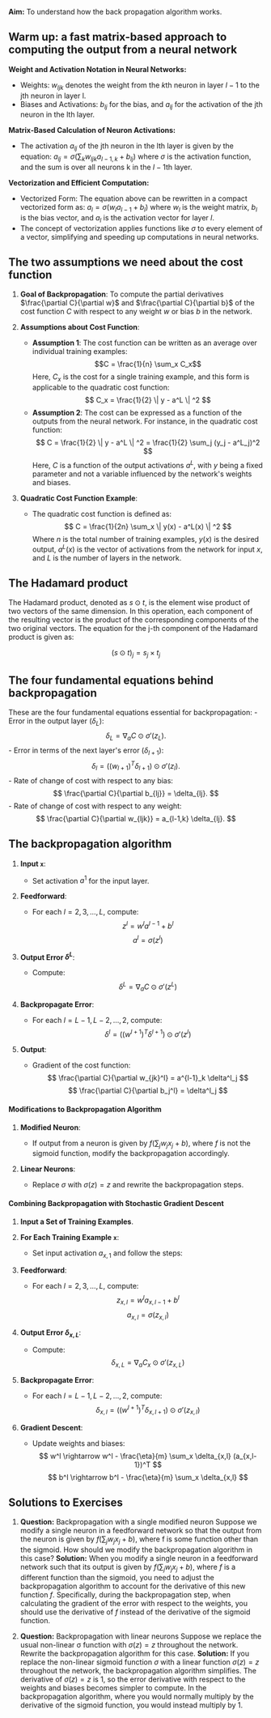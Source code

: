 **Aim:** To understand how the back propagation algorithm works.

## Warm up: a fast matrix-based approach to computing the output from a neural network


**Weight and Activation Notation in Neural Networks:**
   - Weights: $w_{ljk}$ denotes the weight from the $k$th neuron in layer $l-1$ to the jth neuron in layer l.
   - Biases and Activations: $b_{lj}$ for the bias, and $a_{lj}$ for the activation of the jth neuron in the lth layer.

**Matrix-Based Calculation of Neuron Activations:**
   - The activation $a_{lj}$ of the jth neuron in the lth layer is given by the equation: $a_{lj} = \sigma\left(\sum_k w_{ljk} a_{l-1,k} + b_{lj}\right)$
    where $\sigma$ is the activation function, and the sum is over all neurons k in the $l-1$th layer.

**Vectorization and Efficient Computation:**
   - Vectorized Form: The equation above can be rewritten in a compact vectorized form as: $a_l = \sigma(w_l a_{l-1} + b_l)$
     where $w_l$ is the weight matrix, $b_l$ is the bias vector, and $a_l$ is the activation vector for layer $l$.
   - The concept of vectorization applies functions like $\sigma$ to every element of a vector, simplifying and speeding up computations in neural networks.

## The two assumptions we need about the cost function

1. **Goal of Backpropagation**: To compute the partial derivatives $\frac{\partial C}{\partial w}$ and $\frac{\partial C}{\partial b}$ of the cost function $C$ with respect to any weight $w$ or bias $b$ in the network.

2. **Assumptions about Cost Function**:
   - **Assumption 1**: The cost function can be written as an average over individual training examples: 
     $$C = \frac{1}{n} \sum_x C_x$$
     Here, $C_x$ is the cost for a single training example, and this form is applicable to the quadratic cost function: 
     $$ C_x = \frac{1}{2} \| y - a^L \| ^2 $$
   - **Assumption 2**: The cost can be expressed as a function of the outputs from the neural network. For instance, in the quadratic cost function: 
     $$ C = \frac{1}{2} \| y - a^L \| ^2 = \frac{1}{2} \sum_j (y_j - a^L_j)^2 $$
     Here, $C$ is a function of the output activations $a^L$, with $y$ being a fixed parameter and not a variable influenced by the network's weights and biases.

3. **Quadratic Cost Function Example**:
   - The quadratic cost function is defined as:
     $$ C = \frac{1}{2n} \sum_x \| y(x) - a^L(x) \| ^2 $$
     Where $n$ is the total number of training examples, $y(x)$ is the desired output, $a^L(x)$ is the vector of activations from the network for input $x$, and $L$ is the number of layers in the network.

## The Hadamard product
The Hadamard product, denoted as $s \odot t$, is the element wise product of two vectors of the same dimension. In this operation, each component of the resulting vector is the product of the corresponding components of the two original vectors. The equation for the j-th component of the Hadamard product is given as:

$$
   (s \odot t)_j = s_j \times t_j
$$

## The four fundamental equations behind backpropagation

These are the four fundamental equations essential for backpropagation:
    - Error in the output layer ($\delta_L$):
        $$
        \delta_L = \nabla_a C \odot \sigma'(z_L).
        $$
    - Error in terms of the next layer's error ($\delta_{l+1}$):
        $$
        \delta_l = \left( (w_{l+1})^T \delta_{l+1} \right) \odot \sigma'(z_l).
        $$
    - Rate of change of cost with respect to any bias:
        $$
        \frac{\partial C}{\partial b_{lj}} = \delta_{lj}.
        $$
    - Rate of change of cost with respect to any weight:
        $$
        \frac{\partial C}{\partial w_{ljk}} = a_{l-1,k} \delta_{lj}.
        $$
## The backpropagation algorithm

1. **Input `x`**:
    - Set activation $a^1$ for the input layer.

2. **Feedforward**:
    - For each $l=2,3,\ldots,L$, compute:
      $$ z^l = w^l a^{l-1} + b^l $$
      $$ a^l = \sigma(z^l) $$

3. **Output Error $\delta^L$**:
    - Compute:
      $$ \delta^L = \nabla_a C \odot \sigma'(z^L) $$

4. **Backpropagate Error**:
    - For each $l=L-1,L-2,\ldots,2$, compute:
      $$ \delta^l = ((w^{l+1})^T \delta^{l+1}) \odot \sigma'(z^l) $$

5. **Output**:
    - Gradient of the cost function:
      $$ \frac{\partial C}{\partial w_{jk}^l} = a^{l-1}_k \delta^l_j $$
      $$ \frac{\partial C}{\partial b_j^l} = \delta^l_j $$

#### Modifications to Backpropagation Algorithm

1. **Modified Neuron**:
    - If output from a neuron is given by $f(\sum_j w_j x_j + b)$, where $f$ is not the sigmoid function, modify the backpropagation accordingly.

2. **Linear Neurons**:
    - Replace $\sigma$ with $\sigma(z) = z$ and rewrite the backpropagation steps.

#### Combining Backpropagation with Stochastic Gradient Descent

1. **Input a Set of Training Examples**.
2. **For Each Training Example `x`**:
    - Set input activation $a_{x,1}$ and follow the steps:

3. **Feedforward**:
    - For each $l=2,3,\ldots,L$, compute:
      $$ z_{x,l} = w^l a_{x,l-1} + b^l $$
      $$ a_{x,l} = \sigma(z_{x,l}) $$

4. **Output Error $\delta_{x,L}$**:
    - Compute:
      $$ \delta_{x,L} = \nabla_a C_x \odot \sigma'(z_{x,L}) $$

5. **Backpropagate Error**:
    - For each $l=L-1,L-2,\ldots,2$, compute:
      $$ \delta_{x,l} = ((w^{l+1})^T \delta_{x,l+1}) \odot \sigma'(z_{x,l}) $$

6. **Gradient Descent**:
    - Update weights and biases:
      $$ w^l \rightarrow w^l - \frac{\eta}{m} \sum_x \delta_{x,l} (a_{x,l-1})^T $$
      $$ b^l \rightarrow b^l - \frac{\eta}{m} \sum_x \delta_{x,l} $$

## Solutions to Exercises

1. **Question:** Backpropagation with a single modified neuron Suppose we modify a single neuron in a feedforward network so that the output from the neuron is given by $f\left(\sum_j w_j x_j + b\right)$, where f is some function other than the sigmoid. How should we modify the backpropagation algorithm in this case?
	**Solution:**
	When you modify a single neuron in a feedforward network such that its output is given by $f(\sum_j w_j x_j + b)$, where $f$ is a different function than the sigmoid, you need to adjust the backpropagation algorithm to account for the derivative of this new function $f$. Specifically, during the backpropagation step, when calculating the gradient of the error with respect to the weights, you should use the derivative of $f$ instead of the derivative of the sigmoid function.

2. **Question:** Backpropagation with linear neurons Suppose we replace the usual non-linear σ function with $σ(z)=z$ throughout the network. Rewrite the backpropagation algorithm for this case.
	**Solution:**
	If you replace the non-linear sigmoid function $\sigma$ with a linear function $\sigma(z) = z$ throughout the network, the backpropagation algorithm simplifies. The derivative of $\sigma(z) = z$ is $1$, so the error derivative with respect to the weights and biases becomes simpler to compute. In the backpropagation algorithm, where you would normally multiply by the derivative of the sigmoid function, you would instead multiply by $1$.